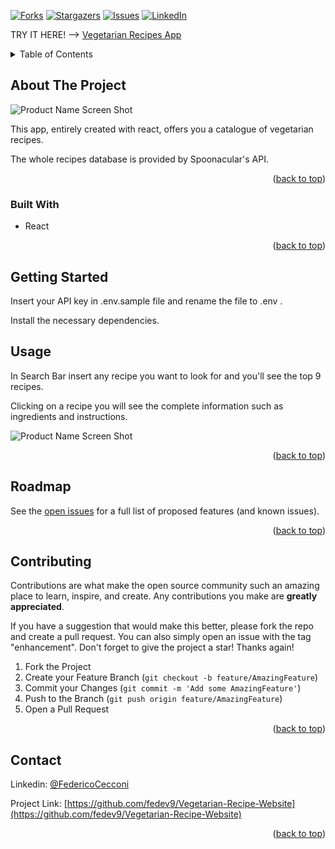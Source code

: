 <div id="top"></div>

<!-- PROJECT SHIELDS -->
[![Forks][forks-shield]][forks-url]
[![Stargazers][stars-shield]][stars-url]
[![Issues][issues-shield]][issues-url]
[![LinkedIn][linkedin-shield]][linkedin-url]


TRY IT HERE! --> [Vegetarian Recipes App](https://fedev9-vegetarian-recipes.netlify.app)


<!-- TABLE OF CONTENTS -->
<details>
  <summary>Table of Contents</summary>
  <ol>
    <li>
      <a href="#about-the-project">About The Project</a>
      <ul>
        <li><a href="#built-with">Built With</a></li>
      </ul>
    </li>
    <li>
      <a href="#getting-started">Getting Started</a>
    </li>
    <li><a href="#usage">Usage</a></li>
    <li><a href="#roadmap">Roadmap</a></li>
    <li><a href="#contributing">Contributing</a></li>
    <li><a href="#contact">Contact</a></li>
  
  </ol>
</details>



<!-- ABOUT THE PROJECT -->
## About The Project

![Product Name Screen Shot][product-screenshot]

This app, entirely created with react, offers you a catalogue of vegetarian recipes.

The whole recipes database is provided by Spoonacular's API.

<p align="right">(<a href="#top">back to top</a>)</p>



### Built With

* React


<p align="right">(<a href="#top">back to top</a>)</p>



<!-- GETTING STARTED -->
## Getting Started

Insert your API key in .env.sample file and rename the file to .env .

Install the necessary dependencies.



<!-- USAGE EXAMPLES -->
## Usage

In Search Bar insert any recipe you want to look for and you'll see the top 9 recipes.

Clicking on a recipe you will see the complete information such as ingredients and instructions.

![Product Name Screen Shot][above-screenshot]

<p align="right">(<a href="#top">back to top</a>)</p>



<!-- ROADMAP -->
## Roadmap
See the [open issues](https://github.com/fedev9/Vegetarian-Recipe-Website/issues) for a full list of proposed features (and known issues).

<p align="right">(<a href="#top">back to top</a>)</p>



<!-- CONTRIBUTING -->
## Contributing

Contributions are what make the open source community such an amazing place to learn, inspire, and create. Any contributions you make are **greatly appreciated**.

If you have a suggestion that would make this better, please fork the repo and create a pull request. You can also simply open an issue with the tag "enhancement".
Don't forget to give the project a star! Thanks again!

1. Fork the Project
2. Create your Feature Branch (`git checkout -b feature/AmazingFeature`)
3. Commit your Changes (`git commit -m 'Add some AmazingFeature'`)
4. Push to the Branch (`git push origin feature/AmazingFeature`)
5. Open a Pull Request

<p align="right">(<a href="#top">back to top</a>)</p>

<!-- CONTACT -->
## Contact
Linkedin: [@FedericoCecconi](https://www.linkedin.com/in/federico-cecconi-27951619a/)

Project Link: [https://github.com/fedev9/Vegetarian-Recipe-Website](https://github.com/fedev9/Vegetarian-Recipe-Website)

<p align="right">(<a href="#top">back to top</a>)</p>

<!-- MARKDOWN LINKS & IMAGES -->
[contributors-shield]: https://img.shields.io/github/contributors/fedev9/Vegetarian-Recipe-Website.svg?style=for-the-badge
[contributors-url]: https://github.com/fedev9/Vegetarian-Recipe-Website/graphs/contributors
[forks-shield]: https://img.shields.io/github/forks/fedev9/Vegetarian-Recipe-Website.svg?style=for-the-badge
[forks-url]: https://github.com/fedev9/Vegetarian-Recipe-Website/network/members
[stars-shield]: https://img.shields.io/github/stars/fedev9/Vegetarian-Recipe-Website.svg?style=for-the-badge
[stars-url]: https://github.com/fedev9/Vegetarian-Recipe-Website/stargazers
[issues-shield]: https://img.shields.io/github/issues/fedev9/Vegetarian-Recipe-Website.svg?style=for-the-badge
[issues-url]: https://github.com/fedev9/Vegetarian-Recipe-Website/issues
[license-shield]: https://img.shields.io/github/license/fedev9/Vegetarian-Recipe-Website.svg?style=for-the-badge
[license-url]: https://github.com/fedev9/repo_name/blob/master/LICENSE.txt
[linkedin-shield]: https://img.shields.io/badge/-LinkedIn-black.svg?style=for-the-badge&logo=linkedin&colorB=555
[linkedin-url]: https://www.linkedin.com/in/federico-cecconi-27951619a/
[product-screenshot]: src/images/homepage-git.png
[above-screenshot]: src/images/recipes-git.png
